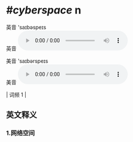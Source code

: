 # ***\#cyberspace*** n
英音 'saɪbəspeɪs  
英音
<audio src="./media/cyberspace1.aac" controls="controls"></audio>

美音 'saɪbərspeɪs  
美音
<audio src="./media/cyberspace2.aac" controls="controls"></audio>



| 词频 1 |  

英文释义
---
### 1.**网络空间**  


